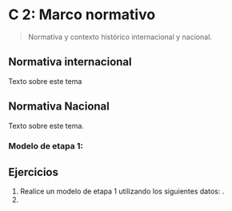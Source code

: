 # C 2: Marco normativo

> Normativa y contexto histórico internacional y nacional.


## Normativa internacional

Texto sobre este tema



## Normativa Nacional

Texto sobre este tema.




### Modelo de etapa 1:

## Ejercicios


1. Realice un modelo de etapa 1 utilizando los siguientes datos: .
2. 
